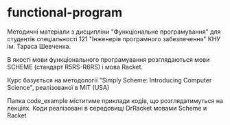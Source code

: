 # functional-program

Методичні матеріали з дисципліни "Функціональне програмування" для студентів спеціальності 121 "Інженерія програмного забезпечення" КНУ ім. Тараса Шевченка. 

В якості мови функціонального програмування розглядаються мови SCHEME (стандарт R5RS-R6RS)  і мова Racket. 

Курс базується на методології "Simply Scheme: Introducing Computer Science", реалізованої в MIT (USA)

Папка code_example міститиме приклади кодів, що розглядатимуться на лекціях.  Коди реалізовані в середовищі DrRacket мовами Scheme  и Racket
